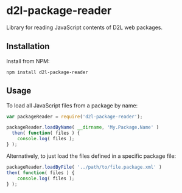 # d2l-package-reader

Library for reading JavaScript contents of D2L web packages.

## Installation

Install from NPM:
```shell
npm install d2l-package-reader
```

## Usage

To load all JavaScript files from a package by name:

```javascript
var packageReader = require('d2l-package-reader');

packageReader.loadByName( __dirname, 'My.Package.Name' )
  then( function( files ) {
	console.log( files );
} );
```

Alternatively, to just load the files defined in a specific package file:

```javascript
packageReader.loadByFile( '../path/to/file.package.xml' )
then( function( files ) {
	console.log( files );
} );
```
